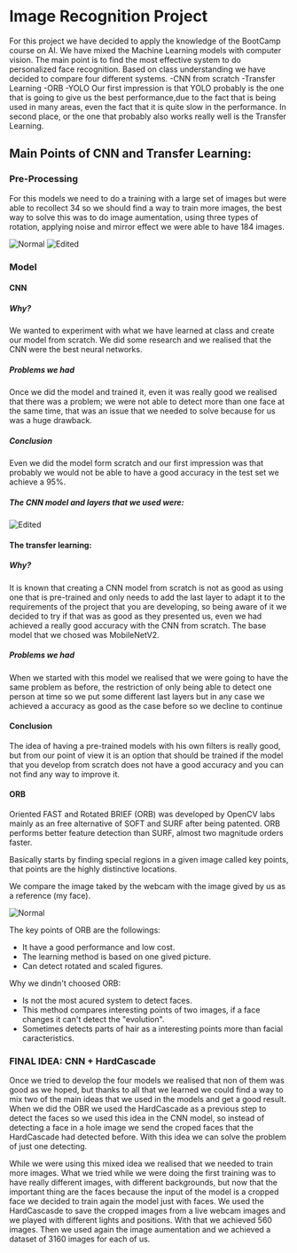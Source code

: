 # Image Recognition Project
For this project we have decided to apply the knowledge of the BootCamp course on AI. We have mixed the Machine Learning models with computer vision. 
The main point is to find the most effective system to do personalized face recognition. Based on class understanding we have decided to compare four different systems.
  -CNN from scratch
  -Transfer Learning
  -ORB
  -YOLO
Our first impression is that YOLO probably is the one that is going to give us the best performance,due to the fact that is being used in many areas, even the fact that it is quite slow in the performance. In second place, or the one that probably also works really well is the Transfer Learning.

## Main Points of CNN and Transfer Learning:
### Pre-Processing
For this models we need to do a training with a large set of images but were able to recollect 34 so we should find a way to train more images, the best way to solve this was to do image aumentation, using three types of rotation, applying noise and mirror effect we were able to have 184 images.

![Normal](img_readme/normal.png)
![Edited](img_readme/edited.png)

### Model
#### CNN
##### Why?
We wanted to experiment with what we have learned at class and create our model from scratch. We did some research and we realised that the CNN were the best neural networks.
##### Problems we had
Once we did the model and trained it, even it was really good we realised that there was a problem; we were not able to detect more than one face at the same time, that was an issue that we needed to solve because for us was a huge drawback.
##### Conclusion
Even we did the model form scratch and our first impression was that probably we would not be able to have a good accuracy in the test set we achieve a 95%.
##### The CNN model and layers that we used were:
![Edited](img_readme/cnn_model.png)
#### The transfer learning:
##### Why?
It is known that creating a CNN model from scratch is not as good as using one that is pre-trained and only needs to add the last layer to adapt it to the requirements of the project that you are developing, so being aware of it we decided to try if that was as good as they presented us, even we had achieved a really good accuracy with the CNN from scratch. The base model that we chosed was MobileNetV2.
##### Problems we had
When we started with this model we realised that we were going to have the same problem as before, the restriction of only being able to detect one person at time so we put some different last layers but in any case we achieved a accuracy as good as the case before so we decline to continue
#### Conclusion 
The idea of having a pre-trained models with his own filters is really good, but from our point of view it is an option that should be trained if the model that you develop from scratch does not have a good accuracy and you can not find any way to improve it.



#### ORB

Oriented FAST and Rotated BRIEF (ORB) was developed by OpenCV labs mainly as an free alternative of SOFT and SURF after being patented.
ORB performs better feature detection than SURF, almost two magnitude orders faster.

Basically starts by finding special regions in a given image called key points, that points are the highly distinctive locations.

We compare the image taked by the webcam with the image gived by us as a reference (my face).

![Normal](img_readme/orbMatches.jpg)


The key points of ORB are the followings:
  - It have a good performance and low cost.
  - The learning method is based on one gived picture.
  - Can detect rotated and scaled figures.
  
Why we dindn't choosed ORB:
  - Is not the most acured system to detect faces.
  - This method compares interesting points of two images, if a face changes it can't detect the "evolution".
  - Sometimes detects parts of hair as a interesting points more than facial caracteristics.
  



### FINAL IDEA: CNN + HardCascade
Once we tried to develop the four models we realised that non of them was good as we hoped, but thanks to all that we learned we could find a way to mix two of the main ideas that we used in the models and get a good result.
When we did the OBR we used the HardCascade as a previous step to detect the faces so we used this idea in the CNN model, so instead of detecting a face in a hole image we send the croped faces that the HardCascade had detected before. With this idea we can solve the problem of just one detecting.

While we were using this mixed idea we realised that we needed to train more images. What we tried while we were doing the first training was to have really different images, with different backgrounds, but now that the important thing are the faces because the input of the model is a cropped face we decided to train again the model just with faces. We used the HardCascasde to save the cropped images from a live webcam images and we played with different lights and positions. With that we achieved 560 images. Then we used again the image aumentation and we achieved a dataset of 3160 images for each of us.
